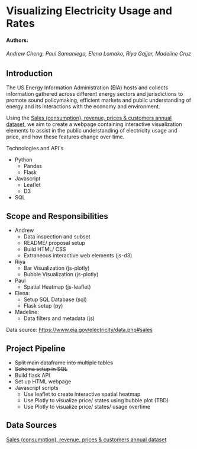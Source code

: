# Visualizing Electricity Usage and Rates
#### Authors:
###### Andrew Cheng, Paul Samaniego, Elena Lomako, Riya Gajjar, Madeline Cruz

## Introduction
The US Energy Information Administration (EIA) hosts and collects information gathered across different energy sectors and jurisdictions to promote sound policymaking, efficient markets and public understanding of energy and its interactions with the economy and environment.

Using the [Sales (consumption), revenue, prices & customers annual dataset](https://www.eia.gov/electricity/data.php#sales), we aim to create a webpage containing interactive visualization elements to assist in the public understanding of electricity usage and price, and how these features change over time.

Technologies and API's
* Python 
  * Pandas
  * Flask
* Javascript
  * Leaflet
  * D3
* SQL

## Scope and Responsibilities
* Andrew
  *  Data inspection and subset
  *  README/ proposal setup
  *  Build HTML/ CSS 
  *  Extraneous interactive web elements (js-d3)
* Riya
  * Bar Visualization (js-plotly)
  * Bubble Visualization (js-plotly)
* Paul
  *  Spatial Heatmap (js-leaflet)
* Elena:
  *  Setup SQL Database (sql)
  *  Flask setup (py)
* Madeline:
  *  Data filters and metadata (js)


Data source: https://www.eia.gov/electricity/data.php#sales

## Project Pipeline
* ~~Split main dataframe into multiple tables~~
* ~~Schema setup in SQL~~
* Build flask API
* Set up HTML webpage
* Javascript scripts
  * Use leaflet to create interactive spatial heatmap
  * Use Plotly to visualize price/ states using bubble plot (TBD)
  * Use Plotly to visualize price/ states/ usage overtime

## Data Sources
[Sales (consumption), revenue, prices & customers annual dataset](https://www.eia.gov/electricity/data.php#sales)